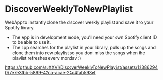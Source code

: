# DiscoverWeeklyToNewPlaylist
WebApp to instantly clone the discover weekly playlist and save it to your Spotify library. 

- The App is in development mode, you'll need your own Spotify client ID to be able to use it.
- The app searches for the playlist in your library, pulls up the songs and clone them into  new playlist so you dont miss the songs when the playlist refreshes every monday :)

https://github.com/suXXVI/DiscoverWeeklyToNewPlaylist/assets/123862940/7e7e31bb-5899-42ca-acae-24c4fab593ef

